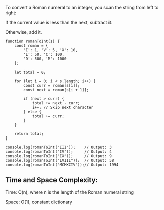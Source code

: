 To convert a Roman numeral to an integer, you scan the string from left to right:

If the current value is less than the next, subtract it.

Otherwise, add it.

```
function romanToInt(s) {
    const roman = {
        'I': 1, 'V': 5, 'X': 10,
        'L': 50, 'C': 100,
        'D': 500, 'M': 1000
    };

    let total = 0;

    for (let i = 0; i < s.length; i++) {
        const curr = roman[s[i]];
        const next = roman[s[i + 1]];

        if (next > curr) {
            total += next - curr;
            i++; // Skip next character
        } else {
            total += curr;
        }
    }

    return total;
}

```
```
console.log(romanToInt("III"));    // Output: 3
console.log(romanToInt("IV"));     // Output: 4
console.log(romanToInt("IX"));     // Output: 9
console.log(romanToInt("LVIII"));  // Output: 58
console.log(romanToInt("MCMXCIV"));// Output: 1994

```

## Time and Space Complexity:
Time: O(n), where n is the length of the Roman numeral string

Space: O(1), constant dictionary
